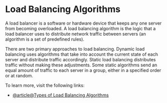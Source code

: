 # Load Balancing Algorithms

A load balancer is a software or hardware device that keeps any one server from becoming overloaded. A load balancing algorithm is the logic that a load balancer uses to distribute network traffic between servers (an algorithm is a set of predefined rules).

There are two primary approaches to load balancing. Dynamic load balancing uses algorithms that take into account the current state of each server and distribute traffic accordingly. Static load balancing distributes traffic without making these adjustments. Some static algorithms send an equal amount of traffic to each server in a group, either in a specified order or at random.

To learn more, visit the following links:

- [@article@Types of Load Balancing Algorithms](https://www.cloudflare.com/learning/performance/types-of-load-balancing-algorithms/)
